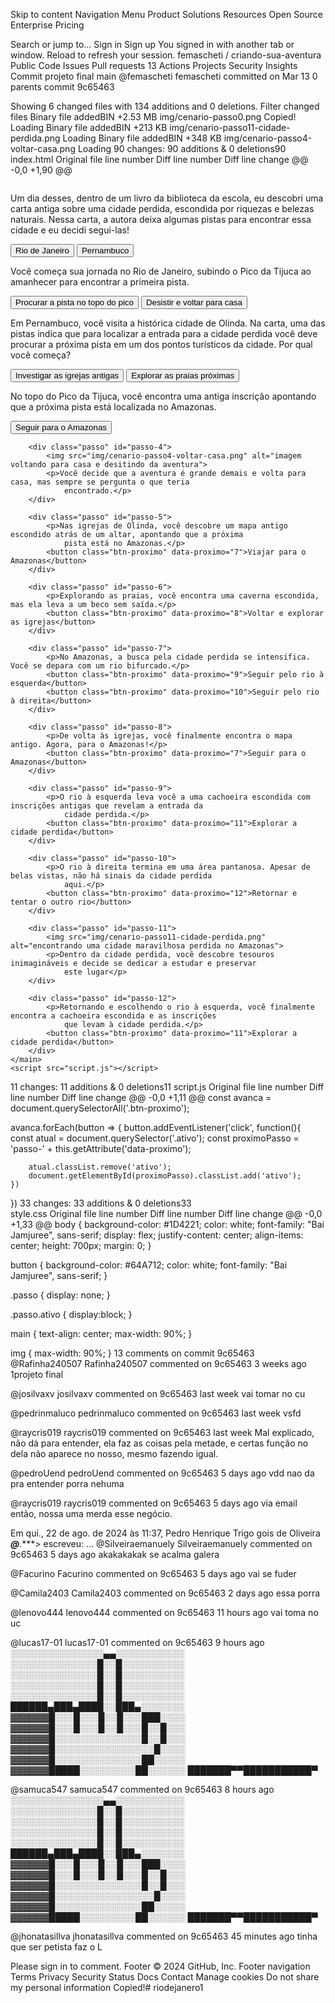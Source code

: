 Skip to content
Navigation Menu
Product
Solutions
Resources
Open Source
Enterprise
Pricing

Search or jump to...
Sign in
Sign up
 You signed in with another tab or window. Reload to refresh your session.
femascheti
/
criando-sua-aventura
Public
Code
Issues
Pull requests
13
Actions
Projects
Security
Insights
Commit
projeto final
 main
@femascheti
femascheti committed on Mar 13 
0 parents
commit 9c65463
 
Showing 6 changed files with 134 additions and 0 deletions.
Filter changed files
 Binary file addedBIN +2.53 MB 
img/cenario-passo0.png
Copied!
Loading
 Binary file addedBIN +213 KB 
img/cenario-passo11-cidade-perdida.png
Loading
 Binary file addedBIN +348 KB 
img/cenario-passo4-voltar-casa.png
Loading
 90 changes: 90 additions & 0 deletions90  
index.html
Original file line number	Diff line number	Diff line change
@@ -0,0 +1,90 @@
<!DOCTYPE html>
<html lang="pt-BR">
<head>
    <meta charset="UTF-8">
    <meta name="viewport" content="width=device-width, initial-scale=1.0">
    <link rel="stylesheet" href="style.css">
    <link rel="preconnect" href="https://fonts.googleapis.com">
    <link rel="preconnect" href="https://fonts.gstatic.com" crossorigin>
    <link href="https://fonts.googleapis.com/css2?family=Bai+Jamjuree:ital,wght@0,200;0,300;0,400;0,500;0,600;0,700;1,200;1,300;1,400;1,500;1,600;1,700&display=swap" rel="stylesheet">
    <title>Em busca da cidade perdida</title>
</head>
<body>
    <main>
        <div class="passo ativo" id="passo-0">
            <img src="img/cenario-passo0.png" alt="">
            <p>Um dia desses, dentro de um livro da biblioteca da escola, eu descobri uma carta antiga sobre uma cidade perdida, escondida por riquezas e belezas naturais. Nessa carta, a autora deixa algumas pistas para encontrar essa cidade e eu decidi segui-las!</p>
            <button class="btn-proximo" data-proximo="1">Rio de Janeiro</button>
            <button class="btn-proximo" data-proximo="2">Pernambuco</button>
        </div>
        <div class="passo" id="passo-1">
            <p>Você começa sua jornada no Rio de Janeiro, subindo o Pico da Tijuca ao amanhecer para encontrar a primeira pista.</p>
            <button class="btn-proximo" data-proximo="3">Procurar a pista no topo do pico</button>
            <button class="btn-proximo" data-proximo="4">Desistir e voltar para casa</button>
        </div>
        <div class="passo" id="passo-2">
            <p>Em Pernambuco, você visita a histórica cidade de Olinda. Na carta, uma das pistas indica que para localizar a entrada para a cidade perdida você deve procurar a próxima pista em um dos pontos turísticos da cidade. Por qual você começa?</p>
            <button class="btn-proximo" data-proximo="5">Investigar as igrejas antigas</button>
            <button class="btn-proximo" data-proximo="6">Explorar as praias próximas</button>
        </div>
        <div class="passo" id="passo-3">
            <p>No topo do Pico da Tijuca, você encontra uma antiga inscrição apontando que a próxima pista está
                localizada no Amazonas.</p>
            <button class="btn-proximo" data-proximo="7">Seguir para o Amazonas</button>
        </div>

        <div class="passo" id="passo-4">
            <img src="img/cenario-passo4-voltar-casa.png" alt="imagem voltando para casa e desitindo da aventura">
            <p>Você decide que a aventura é grande demais e volta para casa, mas sempre se pergunta o que teria
                encontrado.</p>
        </div>

        <div class="passo" id="passo-5">
            <p>Nas igrejas de Olinda, você descobre um mapa antigo escondido atrás de um altar, apontando que a próxima
                pista está no Amazonas.</p>
            <button class="btn-proximo" data-proximo="7">Viajar para o Amazonas</button>
        </div>

        <div class="passo" id="passo-6">
            <p>Explorando as praias, você encontra uma caverna escondida, mas ela leva a um beco sem saída.</p>
            <button class="btn-proximo" data-proximo="8">Voltar e explorar as igrejas</button>
        </div>

        <div class="passo" id="passo-7">
            <p>No Amazonas, a busca pela cidade perdida se intensifica. Você se depara com um rio bifurcado.</p>
            <button class="btn-proximo" data-proximo="9">Seguir pelo rio à esquerda</button>
            <button class="btn-proximo" data-proximo="10">Seguir pelo rio à direita</button>
        </div>

        <div class="passo" id="passo-8">
            <p>De volta às igrejas, você finalmente encontra o mapa antigo. Agora, para o Amazonas!</p>
            <button class="btn-proximo" data-proximo="7">Seguir para o Amazonas</button>
        </div>

        <div class="passo" id="passo-9">
            <p>O rio à esquerda leva você a uma cachoeira escondida com inscrições antigas que revelam a entrada da
                cidade perdida.</p>
            <button class="btn-proximo" data-proximo="11">Explorar a cidade perdida</button>
        </div>

        <div class="passo" id="passo-10">
            <p>O rio à direita termina em uma área pantanosa. Apesar de belas vistas, não há sinais da cidade perdida
                aqui.</p>
            <button class="btn-proximo" data-proximo="12">Retornar e tentar o outro rio</button>
        </div>

        <div class="passo" id="passo-11">
            <img src="img/cenario-passo11-cidade-perdida.png" alt="encontrando uma cidade maravilhosa perdida no Amazonas">
            <p>Dentro da cidade perdida, você descobre tesouros inimagináveis e decide se dedicar a estudar e preservar
                este lugar</p>
        </div>

        <div class="passo" id="passo-12">
            <p>Retornando e escolhendo o rio à esquerda, você finalmente encontra a cachoeira escondida e as inscrições
                que levam à cidade perdida.</p>
            <button class="btn-proximo" data-proximo="11">Explorar a cidade perdida</button>
        </div>
    </main>
    <script src="script.js"></script>
</body>
</html>
 11 changes: 11 additions & 0 deletions11  
script.js
Original file line number	Diff line number	Diff line change
@@ -0,0 +1,11 @@
const avanca = document.querySelectorAll('.btn-proximo');

avanca.forEach(button => {
    button.addEventListener('click', function(){
        const atual = document.querySelector('.ativo');
        const proximoPasso = 'passo-' + this.getAttribute('data-proximo');

        atual.classList.remove('ativo');
        document.getElementById(proximoPasso).classList.add('ativo');
    })
})
 33 changes: 33 additions & 0 deletions33  
style.css
Original file line number	Diff line number	Diff line change
@@ -0,0 +1,33 @@
body {
    background-color: #1D4221;
    color: white;
    font-family: "Bai Jamjuree", sans-serif;
    display: flex;
    justify-content: center;
    align-items: center;
    height: 700px;
    margin: 0;
}

button {
    background-color: #64A712;
    color: white;
    font-family: "Bai Jamjuree", sans-serif;
}

.passo {
    display: none;
}

.passo.ativo {
    display:block;
}

main {
    text-align: center;
    max-width: 90%;
}

img {
    max-width: 90%;
}
13 comments on commit 9c65463
@Rafinha240507
Rafinha240507 commented on 9c65463 3 weeks ago
1projeto final

@josilvaxv
josilvaxv commented on 9c65463 last week
vai tomar no cu

@pedrinmaluco
pedrinmaluco commented on 9c65463 last week
vsfd

@raycris019
raycris019 commented on 9c65463 last week
Mal explicado, não dá para entender, ela faz as coisas pela metade, e certas função no dela não aparece no nosso, mesmo fazendo igual.

@pedroUend
pedroUend commented on 9c65463 5 days ago
vdd nao da pra entender porra nehuma

@raycris019
raycris019 commented on 9c65463 5 days ago via email 
então, nossa uma merda esse negócio.

Em qui., 22 de ago. de 2024 às 11:37, Pedro Henrique Trigo gois de Oliveira
***@***.***> escreveu:
…
@Silveiraemanuely
Silveiraemanuely commented on 9c65463 5 days ago
akakakakak se acalma galera

@Facurino
Facurino commented on 9c65463 5 days ago
vai se fuder

@Camila2403
Camila2403 commented on 9c65463 2 days ago
essa porra

@lenovo444
lenovo444 commented on 9c65463 11 hours ago
vai toma no uc

@lucas17-01
lucas17-01 commented on 9c65463 9 hours ago
░░░░░░░░░░░░░░░▄▄░░░░░░░░░░░
░░░░░░░░░░░░░░█░░█░░░░░░░░░░
░░░░░░░░░░░░░░█░░█░░░░░░░░░░
░░░░░░░░░░░░░░█░░█░░░░░░░░░░
░░░░░░░░░░░░░░█░░█░░░░░░░░░░
██████▄███▄████░░███▄░░░░░░░
▓▓▓▓▓▓█░░░█░░░█░░█░░░███░░░░
▓▓▓▓▓▓█░░░█░░░█░░█░░░█░░█░░░
▓▓▓▓▓▓█░░░░░░░░░░░░░░█░░█░░░
▓▓▓▓▓▓█░░░░░░░░░░░░░░░░█░░░░
▓▓▓▓▓▓█░░░░░░░░░░░░░░██░░░░░
▓▓▓▓▓▓█████░░░░░░░░░██░░░░░░
███████▀▀███████████▀

@samuca547
samuca547 commented on 9c65463 8 hours ago
░░░░░░░░░░░░░░░▄▄░░░░░░░░░░░
░░░░░░░░░░░░░░█░░█░░░░░░░░░░
░░░░░░░░░░░░░░█░░█░░░░░░░░░░
░░░░░░░░░░░░░░█░░█░░░░░░░░░░
░░░░░░░░░░░░░░█░░█░░░░░░░░░░
██████▄███▄████░░███▄░░░░░░░
▓▓▓▓▓▓█░░░█░░░█░░█░░░███░░░░
▓▓▓▓▓▓█░░░█░░░█░░█░░░█░░█░░░
▓▓▓▓▓▓█░░░░░░░░░░░░░░█░░█░░░
▓▓▓▓▓▓█░░░░░░░░░░░░░░░░█░░░░
▓▓▓▓▓▓█░░░░░░░░░░░░░░██░░░░░
▓▓▓▓▓▓█████░░░░░░░░░██░░░░░░
███████▀▀███████████▀

@jhonatasillva
jhonatasillva commented on 9c65463 45 minutes ago
tinha que ser petista
faz o L

Please sign in to comment.
Footer
© 2024 GitHub, Inc.
Footer navigation
Terms
Privacy
Security
Status
Docs
Contact
Manage cookies
Do not share my personal information
Copied!# riodejanero1
